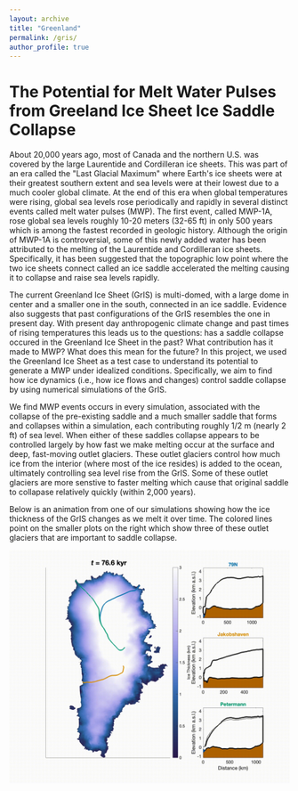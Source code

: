 ```yaml
---
layout: archive
title: "Greenland"
permalink: /gris/
author_profile: true
---
```


# The Potential for Melt Water Pulses from Greeland Ice Sheet Ice Saddle Collapse

About 20,000 years ago, most of Canada and the northern U.S. was covered by the large Laurentide and Cordilleran ice sheets. This was part of an era called the "Last Glacial Maximum" where Earth's ice sheets were at their greatest southern extent and sea levels were at their lowest due to a much cooler global climate. At the end of this era when global temperatures were rising, global sea levels rose periodically and rapidly in several distinct events called melt water pulses (MWP). The first event, called MWP-1A, rose global sea levels roughly 10-20 meters (32-65 ft) in only 500 years which is among the fastest recorded in geologic history.  Although the origin of MWP-1A is controversial, some of this newly added water has been attributed to the melting of the Laurentide and Cordilleran ice sheets. Specifically, it has been suggested that the topographic low point where the two ice sheets connect called an ice saddle accelerated the melting causing it to collapse and raise sea levels rapidly.

The current Greenland Ice Sheet (GrIS) is multi-domed, with a large dome in center and a smaller one in the south, connected in an ice saddle. Evidence also suggests that past configurations of the GrIS resembles the one in present day. With present day anthropogenic climate change and past times of rising temperatures this leads us to the questions: has a saddle collapse occured in the Greenland Ice Sheet in the past? What contribution has it made to MWP? What does this mean for the future? In this project, we used the Greenland Ice Sheet as a test case to understand its potential to generate a MWP under idealized conditions. Specifically, we aim to find how ice dynamics (i.e., how ice flows and changes) control saddle collapse by using numerical simulations of the GrIS. 

We find MWP events occurs in every simulation, associated with the collapse of the pre-existing saddle and a much smaller saddle that forms and collapses within a simulation, each contributing roughly 1/2 m (nearly 2 ft) of sea level. When either of these saddles collapse appears to be controlled largely by how fast we make melting occur at the surface and deep, fast-moving outlet glaciers. These outlet glaciers control how much ice from the interior (where most of the ice resides) is added to the ocean, ultimately controlling sea level rise from the GrIS. Some of these outlet glaciers are more senstive to faster melting which cause that original saddle to collapase relatively quickly (within 2,000 years). 

Below is an animation from one of our simulations showing how the ice thickness of the GrIS changes as we melt it over time. The colored lines point on the smaller plots on the right which show three of these outlet glaciers that are important to saddle collapse.

![Results animation](https://raw.githubusercontent.com/chasechivers/chasechivers.github.io/master/files/AGU22trans_movie_new_atr=2.gif)
